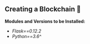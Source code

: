 ## Creating a Blockchain 🔗

**Modules and Versions to be Installed:**

- _*Flask==0.12.2*_
- _*Python==3.6^*_
